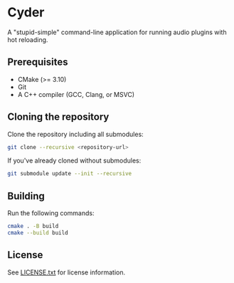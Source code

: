 # Cyder

A "stupid-simple" command-line application for running audio plugins with hot reloading.

## Prerequisites
- CMake (>= 3.10)
- Git
- A C++ compiler (GCC, Clang, or MSVC)

## Cloning the repository
Clone the repository including all submodules:
```bash
git clone --recursive <repository-url>
```
If you've already cloned without submodules:
```bash
git submodule update --init --recursive
```

## Building
Run the following commands:
```bash
cmake . -B build
cmake --build build
```

## License
See [LICENSE.txt](LICENSE.txt) for license information.